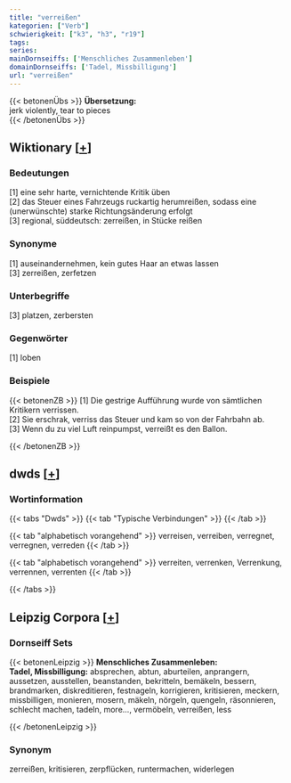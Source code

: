 ```yaml
---
title: "verreißen"
kategorien: ["Verb"]
schwierigkeit: ["k3", "h3", "r19"]
tags:
series:
mainDornseiffs: ['Menschliches Zusammenleben']
domainDornseiffs: ['Tadel, Missbilligung']
url: "verreißen"
---
```


{{< betonenÜbs >}}
**Übersetzung:**  
jerk violently, tear  to pieces  
{{< /betonenÜbs >}}

## Wiktionary [[+](https://de.wiktionary.org/wiki/verreißen)]

### Bedeutungen
[1] eine sehr harte, vernichtende Kritik üben  
[2] das Steuer eines Fahrzeugs ruckartig herumreißen, sodass eine (unerwünschte) starke Richtungsänderung erfolgt  
[3] regional, süddeutsch: zerreißen, in Stücke reißen  

### Synonyme
[1] auseinandernehmen, kein gutes Haar an etwas lassen  
[3] zerreißen, zerfetzen  

### Unterbegriffe
[3] platzen, zerbersten  

### Gegenwörter
[1] loben  

### Beispiele
{{< betonenZB >}}
[1] Die gestrige Aufführung wurde von sämtlichen Kritikern verrissen.  
[2] Sie erschrak, verriss das Steuer und kam so von der Fahrbahn ab.  
[3] Wenn du zu viel Luft reinpumpst, verreißt es den Ballon.  

{{< /betonenZB >}}


## dwds [[+](https://www.dwds.de/wb/verreißen)]

### Wortinformation
{{< tabs "Dwds" >}}
{{< tab "Typische Verbindungen" >}}
{{< /tab >}}

{{< tab "alphabetisch vorangehend" >}}
verreisen, verreiben, verregnet, verregnen, verreden
{{< /tab >}}

{{< tab "alphabetisch vorangehend" >}}
verreiten, verrenken, Verrenkung, verrennen, verrenten
{{< /tab >}}

{{< /tabs >}}

## Leipzig Corpora [[+](https://corpora.uni-leipzig.de/en/res?word=verreißen&corpusId=deu_newscrawl-public_2018)]

### Dornseiff Sets
{{< betonenLeipzig >}}
**Menschliches Zusammenleben:**  
**Tadel, Missbilligung:** absprechen, abtun, aburteilen, anprangern, aussetzen, ausstellen, beanstanden, bekritteln, bemäkeln, bessern, brandmarken, diskreditieren, festnageln, korrigieren, kritisieren, meckern, missbilligen, monieren, mosern, mäkeln, nörgeln, quengeln, räsonnieren, schlecht machen, tadeln, more..., vermöbeln, verreißen, less  

{{< /betonenLeipzig >}}

### Synonym
zerreißen, kritisieren, zerpflücken, runtermachen, widerlegen

